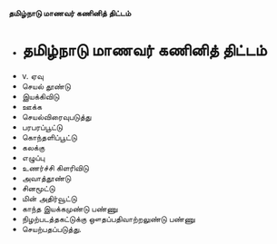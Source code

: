 **தமிழ்நாடு மாணவர் கணினித் திட்டம்**
- # தமிழ்நாடு மாணவர் கணினித் திட்டம்
- v. ஏவு
- செயல் தூண்டு
- இயக்கிவிடு
- ஊக்க
- செயல்விரைவுபடுத்து
- பரபரப்பூட்டு
- கொந்தளிப்பூட்டு
- கலக்கு
- எழுப்பு
- உணர்ச்சி கிளரிவிடு
- அவாத்தூண்டு
- சினமூட்டு
- மின் அதிர்வூட்டு
- காந்த இயக்கமுண்டு பண்ணு
- நிழற்படத்தகட்டுக்கு ஔதப்பதிவாற்றலுண்டு பண்ணு
- செயற்பதப்படுத்து.

